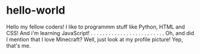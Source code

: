 # hello-world

Hello my fellow coders! I like to programmm stuff like Python, HTML and CSS!
And i'm learning JavaScript!
.
.
.
.
.
.
.
.
.
.
.
.
.
.
.
.
.
.
.
.
.
.
.
.
.
Oh, and did I mention that I love Minecraft? Well, just look at my profile picture!
Yep, that's me.
